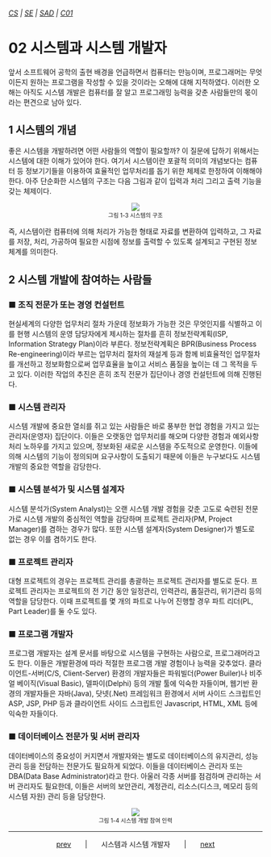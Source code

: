 ###### [*CS*](../../README.md) | [*SE*](../README.md) | [*SAD*](README.md) | [*C01*](C01-00.md)

# 02 시스템과 시스템 개발자

앞서 소프트웨어 공학의 출현 배경을 언급하면서 컴퓨터는 만능이며, 프로그래머는 무엇이든지 원하는 프로그램을 작성할 수 있을 것이라는 오해에 대해 지적하였다. 이러한 오해는 아직도 시스템 개발은 컴퓨터를 잘 알고 프로그래밍 능력을 갖춘 사람들만의 몫이라는 편견으로 남아 있다.

## 1 시스템의 개념

좋은 시스템을 개발하려면 어떤 사람들의 역할이 필요할까? 이 질문에 답하기 위해서는 시스템에 대한 이해가 있어야 한다. 여기서 시스템이란 포괄적 의미의 개념보다는 컴퓨터 등 정보기기들을 이용하여 효율적인 업무처리를 돕기 위한 체제로 한정하여 이해해야 한다. 아주 단순화한 시스템의 구조는 다음 그림과 같이 입력과 처리 그리고 출력 기능을 갖는 체제이다.

<p align="center">
    <figure style="text-align:center">
        <img src="https://user-images.githubusercontent.com/75299843/105952708-4c46fd80-60b5-11eb-97bc-b3631ba6cc96.png">
        <figcaption style="font-size: 0.8em">그림 1-3 시스템의 구조</figcaption>
    </figure>
</p>

즉, 시스템이란 컴퓨터에 의해 처리가 가능한 형태로 자료를 변환하여 입력하고, 그 자료를 저장, 처리, 가공하여 필요한 시점에 정보를 출력할 수 있도록 설계되고 구현된 정보체계를 의미한다.

## 2 시스템 개발에 참여하는 사람들

### ■ 조직 전문가 또는 경영 컨설턴트

현실세계의 다양한 업무처리 절차 가운데 정보화가 가능한 것은 무엇인지를 식별하고 이를 현행 시스템의 운영 담당자에게 제시하는 절차를 흔히 정보전략계획(ISP, Information Strategy Plan)이라 부른다. 정보전략계획은 BPR(Business Process Re-engineering)이라 부르는 업무처리 절차의 재설계 등과 함께 비효율적인 업무절차를 개선하고 정보화함으로써 업무효율을 높이고 서비스 품질을 높이는 데 그 목적을 두고 있다. 이러한 작업의 추진은 흔히 조직 전문가 집단이나 경영 컨설턴트에 의해 진행된다.

### ■ 시스템 관리자

시스템 개발에 중요한 열쇠를 쥐고 있는 사람들은 바로 풍부한 현업 경험을 가지고 있는 관리자(운영자) 집단이다. 이들은 오랫동안 업무처리를 해오며 다양한 경험과 예외사항 처리 노하우를 가지고 있으며, 정보화된 새로운 시스템을 주도적으로 운영한다. 이들에 의해 시스템의 기능이 정의되며 요구사항이 도출되기 때문에 이들은 누구보다도 시스템 개발의 중요한 역할을 감당한다.

### ■ 시스템 분석가 및 시스템 설계자

시스템 분석가(System Analyst)는 오랜 시스템 개발 경험을 갖춘 고도로 숙련된 전문가로 시스템 개발의 중심적인 역할을 감당하며 프로젝트 관리자(PM, Project Manager)를 겸하는 경우가 많다. 또한 시스템 설계자(System Designer)가 별도로 없는 경우 이를 겸하기도 한다.

### ■ 프로젝트 관리자

대형 프로젝트의 경우는 프로젝트 관리를 총괄하는 프로젝트 관리자를 별도로 둔다. 프로젝트 관리자는 프로젝트의 전 기간 동안 일정관리, 인력관리, 품질관리, 위기관리 등의 역할을 담당한다. 이때 프로젝트를 몇 개의 파트로 나누어 진행할 경우 파트 리더(PL, Part Leader)를 둘 수도 있다.

### ■ 프로그램 개발자

프로그램 개발자는 설계 문서를 바탕으로 시스템을 구현하는 사람으로, 프로그래머라고도 한다. 이들은 개발환경에 따라 적절한 프로그램 개발 경험이나 능력을 갖추었다. 클라이언트-서버(C/S, Client-Server) 환경의 개발자들은 파워빌더(Power Builer)나 비주얼 베이직(Visual Basic), 델파이(Delphi) 등의 개발 툴에 익숙한 자들이며, 웹기반 환경의 개발자들은 자바(Java), 닷넷(.Net) 프레임워크 환경에서 서버 사이드 스크립트인 ASP, JSP, PHP 등과 클라이언트 사이드 스크립트인 Javascript, HTML, XML 등에 익숙한 자들이다.

### ■ 데이터베이스 전문가 및 서버 관리자

데이터베이스의 중요성이 커지면서 개발자와는 별도로 데이터베이스의 유지관리, 성능관리 등을 전담하는 전문가도 필요하게 되었다. 이들을 데이터베이스 관리자 또는 DBA(Data Base Administrator)라고 한다. 아울러 각종 서버를 점검하며 관리하는 서버 관리자도 필요한데, 이들은 서버의 보안관리, 계정관리, 리소스(디스크, 메모리 등의 시스템 자원) 관리 등을 담당한다.

<p align="center">
    <figure style="text-align:center">
        <img src="https://user-images.githubusercontent.com/75299843/105952686-43eec280-60b5-11eb-829d-e2069e6ccf80.jpg">
        <figcaption style="font-size: 0.8em">그림 1-4 시스템 개발 참여 인력</figcaption>
    </figure>
</p>

---

<p align="center">
    <a href="C01-01.md">prev</a>
    &nbsp; &nbsp; &nbsp; | &nbsp; &nbsp; &nbsp;
    시스템과 시스템 개발자
    &nbsp; &nbsp; &nbsp; | &nbsp; &nbsp; &nbsp;
    <a href="C01-03.md">next</a>
</p>
